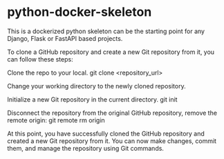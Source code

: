 # python-docker-skeleton
This is a dockerized  python skeleton can be the starting point for any Django, Flask or FastAPI based projects.

To clone a GitHub repository and create a new Git repository from it, you can follow these steps:

Clone the repo to your local.
git clone <repository_url>

Change your working directory to the newly cloned repository.

Initialize a new Git repository in the current directory.
git init

Disconnect the repository from the original GitHub repository, remove the remote origin:
git remote rm origin

At this point, you have successfully cloned the GitHub repository and created a new Git repository from it. 
You can now make changes, commit them, and manage the repository using Git commands.



